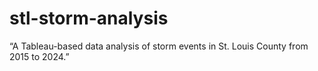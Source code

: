 # stl-storm-analysis
“A Tableau-based data analysis of storm events in St. Louis County from 2015 to 2024.”
